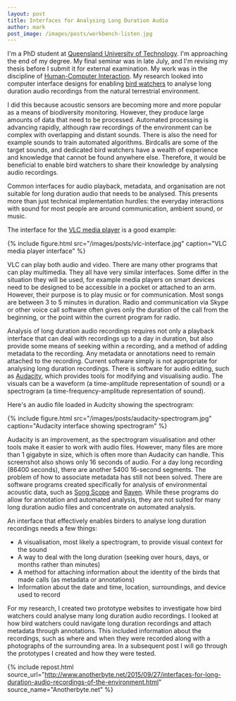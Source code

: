 ```yaml
---
layout: post
title: Interfaces for Analysing Long Duration Audio
author: mark
post_image: /images/posts/workbench-listen.jpg 
---
```


I'm a PhD student at [Queensland University of Technology](https://www.qut.edu.au/). 
I'm approaching the end of my degree. 
My final seminar was in late July, and I'm revising my thesis before I submit it for external examination.
My work was in the discipline of [Human-Computer Interaction](http://www.sigchi.org/).
My research looked into computer interface designs for enabling [bird watchers](http://birdlife.org.au/) to 
analyse long duration audio recordings from the natural terrestrial environment. 

I did this because acoustic sensors are becoming more and more popular as a means of biodiversity monitoring.
However, they produce large amounts of data that need to be processed. 
Automated processing is advancing rapidly, although raw recordings of the environment can be complex with overlapping and distant sounds.
There is also the need for example sounds to train automated algorithms. 
Birdcalls are some of the target sounds, and dedicated bird watchers have a wealth of experience and knowledge that cannot be found anywhere else.
Therefore, it would be beneficial to enable bird watchers to share their knowledge by analysing audio recordings.

Common interfaces for audio playback, metadata, and organisation are not suitable for long duration audio that needs to be analysed. 
This presents more than just technical implementation hurdles: the everyday interactions with 
sound for most people are around communication, ambient sound, or music.

The interface for the [VLC media player](http://www.videolan.org/) is a good example:

{% include figure.html src="/images/posts/vlc-interface.jpg" caption="VLC media player interface" %}

VLC can play both audio and video. There are many other programs that can play multimedia.
They all have very similar interfaces. Some differ in the situation they will be used, for example media players on smart devices
need to be designed to be accessible in a pocket or attached to an arm. However, their purpose is to play music or for communication.
Most songs are between 3 to 5 minutes in duration. Radio and communication via Skype or other voice call software often gives only the duration of the
call from the beginning, or the point within the current program for radio.

Analysis of long duration audio recordings requires not only a playback interface that can deal with recordings up to a day in duration,
but also provide some means of seeking within a recording, and a method of adding metadata to the recording. Any metadata or annotations
need to remain attached to the recording. Current software simply is not appropriate for analysing long duration recordings.
There is software for audio editing, such as <a href="http://audacityteam.org/">Audacity</a>, which provides tools for modifying and visualising audio.
The visuals can be a waveform (a time-amplitude representation of sound) or a spectrogram (a time-frequency-amplitude representation of sound).

Here's an audio file loaded in Audcity showing the spectrogram:

{% include figure.html src="/images/posts/audacity-spectrogram.jpg" caption="Audacity interface showing spectrogram" %}

Audacity is an improvement, as the spectrogram visualisation and other tools make it easier to work with audio files.
However, many files are more than 1 gigabyte in size, which is often more than Audacity can handle. 
This screenshot also shows only 16 seconds of audio. For a day long recording (86400 seconds), there are another 5400 16-second segments.
The problem of how to associate metadata has still not been solved. There are software programs created 
specifically for analysis of environmental acoustic data, such as 
[Song Scope](http://wildlifeacoustics.com/products/song-scope-overview) and 
[Raven](http://www.birds.cornell.edu/brp/raven/RavenOverview.html).
While these programs do allow for annotation and automated analysis, they are not suited for many long duration 
audio files and concentrate on automated analysis. 

An interface that effectively enables birders to analyse long duration recordings needs a few things:

 - A visualisation, most likely a spectrogram, to provide visual context for the sound 
 - A way to deal with the long duration (seeking over hours, days, or months rather than minutes)
 - A method for attaching information about the identity of the birds that made calls (as metadata or annotations)
 - Information about the date and time, location, surroundings, and device used to record

For my research, I created two prototype websites to investigate how bird watchers could analyse many long duration audio recordings.
I looked at how bird watchers could navigate long duration recordings and attach metadata through annotations. 
This included information about the recordings, such as where and when they were recorded along with a photographs 
of the surrounding area. In a subsequent post I will go through the prototypes I created and how they were tested.

{% include repost.html source_url="http://www.anotherbyte.net/2015/09/27/interfaces-for-long-duration-audio-recordings-of-the-environment.html" source_name="Anotherbyte.net" %}